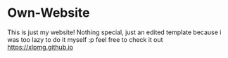 # Own-Website
This is just my website!
Nothing special, just an edited template because i was too lazy to do it myself :p
feel free to check it out https://xlpmg.github.io
